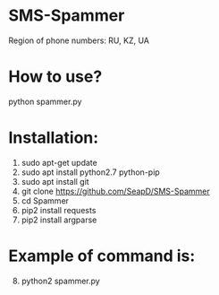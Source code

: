 # SMS-Spammer
Region of phone numbers: RU, KZ, UA

# How to use?
python spammer.py

# Installation:
1. sudo apt-get update
2. sudo apt install python2.7 python-pip
3. sudo apt install git 
4. git clone https://github.com/SeapD/SMS-Spammer
5. cd Spammer 
6. pip2 install requests
7. pip2 install argparse

# Example of command is: 
8. python2 spammer.py
